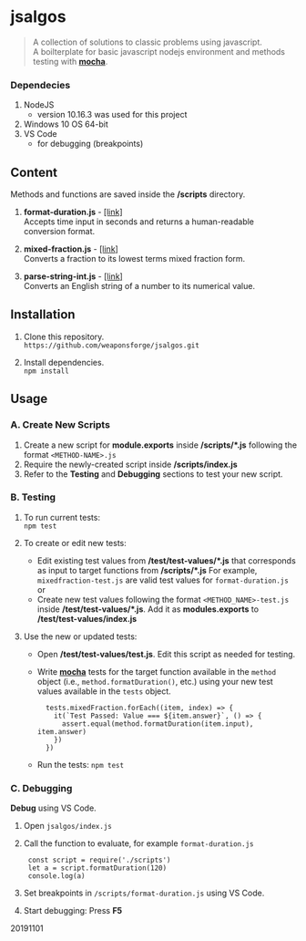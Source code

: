 # jsalgos

> A collection of solutions to classic problems using javascript.  
> A boilterplate for basic javascript nodejs environment and methods testing with [**mocha**](https://mochajs.org/).


### Dependecies

1. NodeJS
	- version 10.16.3 was used for this project
2. Windows 10 OS 64-bit
3. VS Code
	- for debugging (breakpoints)


## Content

Methods and functions are saved inside the **/scripts** directory.

1. **format-duration.js** - [[link]](https://www.codewars.com/kata/52742f58faf5485cae000b9a)  
Accepts time input in seconds and returns a human-readable conversion format.

2. **mixed-fraction.js** - [[link]](https://www.codewars.com/kata/556b85b433fb5e899200003f)   
Converts a fraction to its lowest terms mixed fraction form.

3. **parse-string-int.js** - [[link]](https://www.codewars.com/kata/525c7c5ab6aecef16e0001a5)  
Converts an English string of a number to its numerical value.



## Installation

1. Clone this repository.  
`https://github.com/weaponsforge/jsalgos.git`

2. Install dependencies.  
`npm install`



## Usage


### A. Create New Scripts

1. Create a new script for **module.exports** inside **/scripts/\*.js** following the format `<METHOD-NAME>.js`
2. Require the newly-created script inside **/scripts/index.js**
3. Refer to the **Testing** and **Debugging** sections to test your new script.



### B. Testing

1. To run current tests:  
`npm test`

2. To create or edit new tests:
	- Edit existing test values from **/test/test-values/\*.js** that corresponds as input to target functions from **/scripts/\*.js** For example, `mixedfraction-test.js` are valid test values for `format-duration.js` or
	- Create new test values following the format `<METHOD_NAME>-test.js` inside **/test/test-values/\*.js**. Add it as **modules.exports** to **/test/test-values/index.js**

3. Use the new or updated tests:
	- Open **/test/test-values/test.js**. Edit this script as needed for testing.
	- Write [**mocha**](https://mochajs.org/) tests for the target function available in the `method` object (i.e., `method.formatDuration()`, etc.) using your new test values available in the `tests` object.

			tests.mixedFraction.forEach((item, index) => {
			  it(`Test Passed: Value === ${item.answer}`, () => {
			    assert.equal(method.formatDuration(item.input), item.answer)
			  })
			})

	- Run the tests: `npm test`



### C. Debugging

**Debug** using VS Code.

1. Open `jsalgos/index.js`
2. Call the function to evaluate, for example `format-duration.js`  

		const script = require('./scripts')
		let a = script.formatDuration(120)
		console.log(a)

3. Set breakpoints in `/scripts/format-duration.js` using VS Code.
4. Start debugging: Press **F5**

20191101